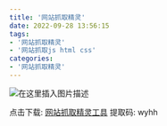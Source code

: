 ```yaml
---
title: '网站抓取精灵'
date: 2022-09-28 13:56:15
tags:
- '网站抓取精灵'
- '网站抓取js html css'
categories:
- '网站抓取精灵'
---
```


![在这里插入图片描述](https://img-blog.csdnimg.cn/00b5ad62396a4a438b87fd2d9b1ec3ea.png)

点击下载: [网站抓取精灵工具](https://pan.baidu.com/s/1tYtpWtoC3DyH4SQkKBpLAg)
提取码: wyhh
